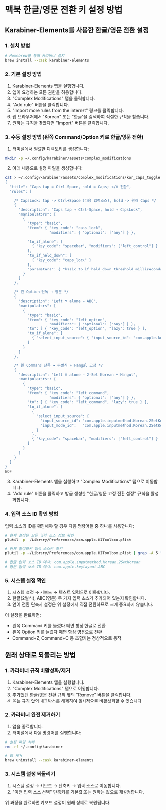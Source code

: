 # 맥북 한글/영문 전환 키 설정 방법

## Karabiner-Elements를 사용한 한글/영문 전환 설정

### 1. 설치 방법

```bash
# Homebrew를 통해 카라비너 설치
brew install --cask karabiner-elements
```

### 2. 기본 설정 방법

1. Karabiner-Elements 앱을 실행합니다.
2. 앱이 요청하는 모든 권한을 허용합니다.
3. "Complex Modifications" 탭을 클릭합니다.
4. "Add rule" 버튼을 클릭합니다.
5. "Import more rules from the internet" 링크를 클릭합니다.
6. 웹 브라우저에서 "Korean" 또는 "한글"을 검색하여 적절한 규칙을 찾습니다.
7. 원하는 규칙을 찾았다면 "Import" 버튼을 클릭합니다.

### 3. 수동 설정 방법 (왼쪽 Command/Option 키로 한글/영문 전환)

1. 터미널에서 필요한 디렉토리를 생성합니다:
```bash
mkdir -p ~/.config/karabiner/assets/complex_modifications
```

2. 아래 내용으로 설정 파일을 생성합니다:
```bash
cat > ~/.config/karabiner/assets/complex_modifications/kor_caps_toggle.json << 'EOF'
{
  "title": "Caps tap = Ctrl-Space, hold = Caps; ⌥/⌘ 전환",
  "rules": [

    /* CapsLock: tap -> Ctrl+Space (다음 입력소스), hold -> 원래 Caps */
    {
      "description": "Caps tap → Ctrl-Space, hold → CapsLock",
      "manipulators": [
        {
          "type": "basic",
          "from": { "key_code": "caps_lock",
                    "modifiers": { "optional": ["any"] } },

          "to_if_alone": [
            { "key_code": "spacebar", "modifiers": ["left_control"] }
          ],
          "to_if_held_down": [
            { "key_code": "caps_lock" }
          ],
          "parameters": { "basic.to_if_held_down_threshold_milliseconds": 300 }
        }
      ]
    },

    /* 왼 Option 단독 → 영문 */
    {
      "description": "Left ⌥ alone → ABC",
      "manipulators": [
        {
          "type": "basic",
          "from": { "key_code": "left_option",
                    "modifiers": { "optional": ["any"] } },
          "to": [ { "key_code": "left_option", "lazy": true } ],
          "to_if_alone": [
            { "select_input_source": { "input_source_id": "com.apple.keylayout.ABC" } }
          ]
        }
      ]
    },

    /* 왼 Command 단독 → 두벌식 + Hangul 고정 */
    {
      "description": "Left ⌘ alone → 2-Set Korean + Hangul",
      "manipulators": [
        {
          "type": "basic",
          "from": { "key_code": "left_command",
                    "modifiers": { "optional": ["any"] } },
          "to": [ { "key_code": "left_command", "lazy": true } ],
          "to_if_alone": [
            {
              "select_input_source": {
                "input_source_id": "com.apple.inputmethod.Korean.2SetKorean",
                "input_mode_id":   "com.apple.inputmethod.Korean.2SetKorean"
              }
            },
            { "key_code": "spacebar", "modifiers": ["left_control"] }   /* 혹시 내부 모드가 A 로 남아 있을 때 대비 */
          ]
        }
      ]
    }
  ]
}
EOF
```

3. Karabiner-Elements 앱을 실행하고 "Complex Modifications" 탭으로 이동합니다.
4. "Add rule" 버튼을 클릭하고 방금 생성한 "한글/영문 고정 전환 설정" 규칙을 활성화합니다.

### 4. 입력 소스 ID 확인 방법

입력 소스의 ID를 확인해야 할 경우 다음 명령어들 중 하나를 사용합니다:

```bash
# 현재 설정된 모든 입력 소스 정보 확인
plutil -p ~/Library/Preferences/com.apple.HIToolbox.plist

# 현재 활성화된 입력 소스만 확인
plutil -p ~/Library/Preferences/com.apple.HIToolbox.plist | grep -A 5 "AppleCurrentKeyboardLayoutInputSourceID"

# 한글 입력 소스 ID 예시: com.apple.inputmethod.Korean.2SetKorean
# 영문 입력 소스 ID 예시: com.apple.keylayout.ABC
```

### 5. 시스템 설정 확인

1. 시스템 설정 → 키보드 → 텍스트 입력으로 이동합니다.
2. 한글(2벌식), ABC(영문) 두 가지 입력 소스가 추가되어 있는지 확인합니다.
3. 언어 전환 단축키 설정은 위 설정에서 직접 전환하므로 크게 중요하지 않습니다.

이 설정을 완료하면:
- 왼쪽 Command 키를 눌렀다 떼면 항상 한글로 전환
- 왼쪽 Option 키를 눌렀다 떼면 항상 영문으로 전환
- Command+Z, Command+C 등 조합키는 정상적으로 동작

## 원래 상태로 되돌리는 방법

### 1. 카라비너 규칙 비활성화/제거

1. Karabiner-Elements 앱을 실행합니다.
2. "Complex Modifications" 탭으로 이동합니다.
3. 추가했던 한글/영문 전환 규칙 옆의 "Remove" 버튼을 클릭합니다.
4. 또는 규칙 앞의 체크박스를 해제하여 일시적으로 비활성화할 수 있습니다.

### 2. 카라비너 완전 제거하기

1. 앱을 종료합니다.
2. 터미널에서 다음 명령어를 실행합니다:
```bash
# 설정 파일 삭제
rm -rf ~/.config/karabiner

# 앱 제거
brew uninstall --cask karabiner-elements
```

### 3. 시스템 설정 되돌리기

1. 시스템 설정 → 키보드 → 단축키 → 입력 소스로 이동합니다.
2. "이전 입력 소스 선택" 단축키를 기본값 또는 원하는 값으로 재설정합니다.

위 과정을 완료하면 키보드 설정이 원래 상태로 복원됩니다. 